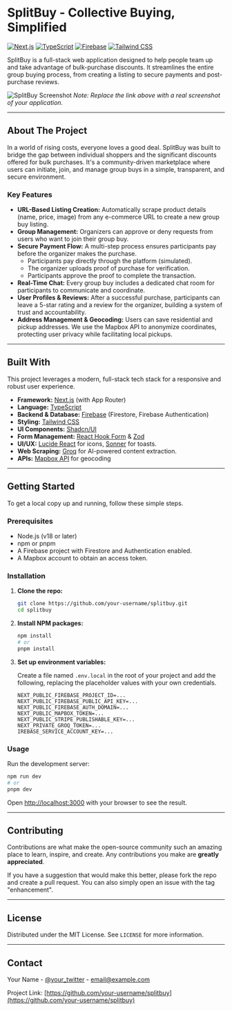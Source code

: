 # SplitBuy - Collective Buying, Simplified

[![Next.js](https://img.shields.io/badge/Next.js-14.x-black?style=for-the-badge&logo=next.js)](https://nextjs.org/)
[![TypeScript](https://img.shields.io/badge/TypeScript-5.x-blue?style=for-the-badge&logo=typescript)](https://www.typescriptlang.org/)
[![Firebase](https://img.shields.io/badge/Firebase-10.x-orange?style=for-the-badge&logo=firebase)](https://firebase.google.com/)
[![Tailwind CSS](https://img.shields.io/badge/Tailwind_CSS-3.x-38B2AC?style=for-the-badge&logo=tailwind-css)](https://tailwindcss.com/)

SplitBuy is a full-stack web application designed to help people team up and take advantage of bulk-purchase discounts. It streamlines the entire group buying process, from creating a listing to secure payments and post-purchase reviews.

![SplitBuy Screenshot](https://i.imgur.com/example.png) 
*Note: Replace the link above with a real screenshot of your application.*

---

## About The Project

In a world of rising costs, everyone loves a good deal. SplitBuy was built to bridge the gap between individual shoppers and the significant discounts offered for bulk purchases. It's a community-driven marketplace where users can initiate, join, and manage group buys in a simple, transparent, and secure environment.

### Key Features

*   **URL-Based Listing Creation:** Automatically scrape product details (name, price, image) from any e-commerce URL to create a new group buy listing.
*   **Group Management:** Organizers can approve or deny requests from users who want to join their group buy.
*   **Secure Payment Flow:** A multi-step process ensures participants pay before the organizer makes the purchase.
    *   Participants pay directly through the platform (simulated).
    *   The organizer uploads proof of purchase for verification.
    *   Participants approve the proof to complete the transaction.
*   **Real-Time Chat:** Every group buy includes a dedicated chat room for participants to communicate and coordinate.
*   **User Profiles & Reviews:** After a successful purchase, participants can leave a 5-star rating and a review for the organizer, building a system of trust and accountability.
*   **Address Management & Geocoding:** Users can save residential and pickup addresses. We use the Mapbox API to anonymize coordinates, protecting user privacy while facilitating local pickups.

---

## Built With

This project leverages a modern, full-stack tech stack for a responsive and robust user experience.

*   **Framework:** [Next.js](https://nextjs.org/) (with App Router)
*   **Language:** [TypeScript](https://www.typescriptlang.org/)
*   **Backend & Database:** [Firebase](https://firebase.google.com/) (Firestore, Firebase Authentication)
*   **Styling:** [Tailwind CSS](https://tailwindcss.com/)
*   **UI Components:** [Shadcn/UI](https://ui.shadcn.com/)
*   **Form Management:** [React Hook Form](https://react-hook-form.com/) & [Zod](https://zod.dev/)
*   **UI/UX:** [Lucide React](https://lucide.dev/) for icons, [Sonner](https://sonner.emilkowal.ski/) for toasts.
*   **Web Scraping:** [Groq](https://groq.com/) for AI-powered content extraction.
*   **APIs:** [Mapbox API](https://www.mapbox.com/) for geocoding

---

## Getting Started

To get a local copy up and running, follow these simple steps.

### Prerequisites

*   Node.js (v18 or later)
*   npm or pnpm
*   A Firebase project with Firestore and Authentication enabled.
*   A Mapbox account to obtain an access token.

### Installation

1.  **Clone the repo:**
    ```sh
    git clone https://github.com/your-username/splitbuy.git
    cd splitbuy
    ```

2.  **Install NPM packages:**
    ```sh
    npm install
    # or
    pnpm install
    ```

3.  **Set up environment variables:**

    Create a file named `.env.local` in the root of your project and add the following, replacing the placeholder values with your own credentials.

    ```env
    NEXT_PUBLIC_FIREBASE_PROJECT_ID=...
    NEXT_PUBLIC_FIREBASE_PUBLIC_API_KEY=...
    NEXT_PUBLIC_FIREBASE_AUTH_DOMAIN=...
    NEXT_PUBLIC_MAPBOX_TOKEN=...
    NEXT_PUBLIC_STRIPE_PUBLISHABLE_KEY=...
    NEXT_PRIVATE_GROQ_TOKEN=...
    IREBASE_SERVICE_ACCOUNT_KEY=...
    ```

### Usage

Run the development server:

```sh
npm run dev
# or
pnpm dev
```

Open [http://localhost:3000](http://localhost:3000) with your browser to see the result.

---

## Contributing

Contributions are what make the open-source community such an amazing place to learn, inspire, and create. Any contributions you make are **greatly appreciated**.

If you have a suggestion that would make this better, please fork the repo and create a pull request. You can also simply open an issue with the tag "enhancement".

---

## License

Distributed under the MIT License. See `LICENSE` for more information.

---

## Contact

Your Name - [@your_twitter](https://twitter.com/your_twitter) - email@example.com

Project Link: [https://github.com/your-username/splitbuy](https://github.com/your-username/splitbuy)
